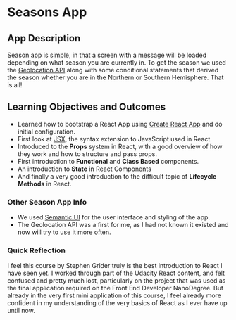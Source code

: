 # Seasons App


## App Description
Season app is simple, in that a screen with a message will be loaded depending on what season you are currently in. To get the season we used the [Geolocation API](https://developer.mozilla.org/en-US/docs/Web/API/Geolocation_API) along with some conditional statements that derived the season whether you are in the Northern or Southern Hemisphere. That is all!

## Learning Objectives and Outcomes
* Learned how to bootstrap a React App using [Create React App](https://github.com/facebook/create-react-app#creating-an-app) and do initial configuration.
* First look at [JSX](https://reactjs.org/docs/introducing-jsx.html), the syntax extension to JavaScript used in React.
* Introduced to the **Props** system in React, with a good overview of how they work and how to structure and pass props.
* First introduction to **Functional** and **Class Based** components.
* An introduction to **State** in React Components
* And finally a very good introduction to the difficult topic of **Lifecycle Methods** in React.

### Other Season App Info
- We used [Semantic UI](https://semantic-ui.com/) for the user interface and styling of the app.
- The Geolocation API was a first for me, as I had not known it existed and now will try to use it more often.

### Quick Reflection
I feel this course by Stephen Grider truly is the best introduction to React I have seen yet. I worked through part of the Udacity React content, and felt confused and pretty much lost, particularly on the project that was used as the final application required on the Front End Developer NanoDegree. But already in the very first mini application of this course, I feel already more confident in my understanding of the very basics of React as I ever have up until now. 
